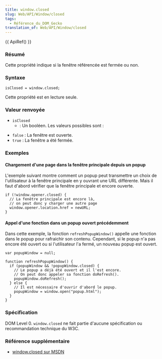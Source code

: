 ```yaml
---
title: window.closed
slug: Web/API/Window/closed
tags:
  - Référence_du_DOM_Gecko
translation_of: Web/API/Window/closed
---
```

{{ ApiRef() }}

### Résumé

Cette propriété indique si la fenêtre référencée est fermée ou non.

### Syntaxe

    isClosed = window.closed;

Cette propriété est en lecture seule.

### Valeur renvoyée

- `isClosed`
  - : Un booléen. Les valeurs possibles sont :

<!---->

- `false` : La fenêtre est ouverte.
- `true` : La fenêtre a été fermée.

### Exemples

#### Chargement d'une page dans la fenêtre principale depuis un popup

L'exemple suivant montre comment un popup peut transmettre un choix de l'utilisateur à la fenêtre principale en y ouvrant une URL différente. Mais il faut d'abord vérifier que la fenêtre principale et encore ouverte.

    if (!window.opener.closed) {
      // La fenêtre principale est encore là,
      // on peut donc y charger une autre page
      window.opener.location.href = newURL;
    }

#### Appel d'une fonction dans un popup ouvert précédemment

Dans cette exemple, la fonction `refreshPopupWindow()` appelle une fonction dans le popup pour rafraichir son contenu. Cependant, si le popup n'a pas encore été ouvert ou si l'utilisateur l'a fermé, un nouveau popup est ouvert.

    var popupWindow = null;

    function refreshPopupWindow() {
      if (popupWindow && !popupWindow.closed) {
        // Le popup a déjà été ouvert et il l'est encore.
        // On peut donc appeler sa fonction doRefresh().
        popupWindow.doRefresh();
      } else {
        // Il est nécessaire d'ouvrir d'abord le popup.
        popupWindow = window.open("popup.html");
      }
    }

### Spécification

DOM Level 0. `window.closed` ne fait partie d'aucune spécification ou recommandation technique du W3C.

### Référence supplémentaire

- [window.closed sur MSDN](http://msdn.microsoft.com/library/default.asp?url=/workshop/author/dhtml/reference/properties/closed.asp)
